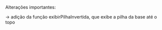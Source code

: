 Alterações importantes:

-> adição da função exibirPilhaInvertida, que exibe a pilha da base até o topo
